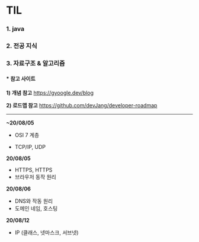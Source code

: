 # TIL

### 1. java

### 2. 전공 지식

### 3. 자료구조 & 알고리즘



#### * 참고 사이트

**1) 개념 참고** https://gyoogle.dev/blog

**2) 로드맵 참고** https://github.com/devJang/developer-roadmap



------------------------------------------------------------------------------------------------------------------------------------------------------

**~20/08/05**

- OSI 7 계층

- TCP/IP, UDP

**20/08/05**

- HTTPS, HTTPS
- 브라우저 동작 원리

**20/08/06**

- DNS와 작동 원리
- 도메인 네임, 호스팅

**20/08/12**

- IP (클래스, 넷마스크, 서브넷)
